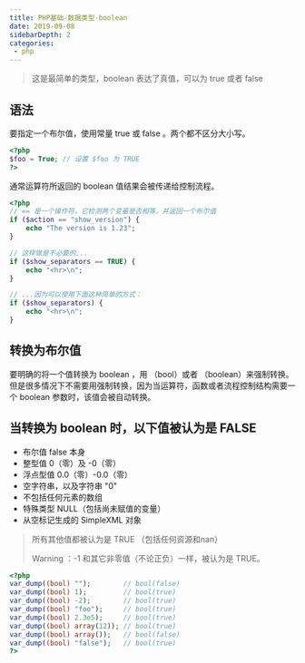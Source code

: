 ```yaml
---
title: PHP基础-数据类型-boolean
date: 2019-09-08
sidebarDepth: 2
categories:
 - php
---
```


> 这是最简单的类型，boolean 表达了真值，可以为 true 或者 false

## 语法

要指定一个布尔值，使用常量 true 或 false 。两个都不区分大小写。

```php
<?php
$foo = True; // 设置 $foo 为 TRUE
?>
```

通常运算符所返回的 boolean 值结果会被传递给控制流程。

```php
<?php
// == 是一个操作符，它检测两个变量是否相等，并返回一个布尔值
if ($action == "show_version") {
    echo "The version is 1.23";
}

// 这样做是不必要的...
if ($show_separators == TRUE) {
    echo "<hr>\n";
}

// ...因为可以使用下面这种简单的方式：
if ($show_separators) {
    echo "<hr>\n";
}
```



## 转换为布尔值

要明确的将一个值转换为 boolean ，用 （bool）或者 （boolean）来强制转换。但是很多情况下不需要用强制转换，因为当运算符，函数或者流程控制结构需要一个 boolean 参数时，该值会被自动转换。



## 当转换为 boolean 时，以下值被认为是 FALSE

- 布尔值 false 本身
- 整型值 0（零）及 -0（零）
- 浮点型值 0.0（零）-0.0（零）
- 空字符串，以及字符串 "0"
- 不包括任何元素的数组
- 特殊类型 NULL（包括尚未赋值的变量） 
- 从空标记生成的 SimpleXML 对象

> 所有其他值都被认为是 TRUE （包括任何资源和nan）
>
> Warning ：-1 和其它非零值（不论正负）一样，被认为是 TRUE。

```php
<?php
var_dump((bool) "");        // bool(false)
var_dump((bool) 1);         // bool(true)
var_dump((bool) -2);        // bool(true)
var_dump((bool) "foo");     // bool(true)
var_dump((bool) 2.3e5);     // bool(true)
var_dump((bool) array(12)); // bool(true)
var_dump((bool) array());   // bool(false)
var_dump((bool) "false");   // bool(true)
?>
```